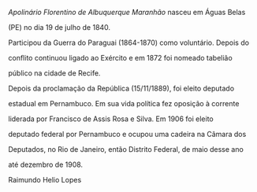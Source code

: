 

*Apolinário Florentino de Albuquerque Maranhão* nasceu em Águas Belas

(PE) no dia 19 de julho de 1840.



Participou da Guerra do Paraguai (1864-1870) como voluntário. Depois do

conflito continuou ligado ao Exército e em 1872 foi nomeado tabelião

público na cidade de Recife.



Depois da proclamação da República (15/11/1889), foi eleito deputado

estadual em Pernambuco. Em sua vida política fez oposição à corrente

liderada por Francisco de Assis Rosa e Silva. Em 1906 foi eleito

deputado federal por Pernambuco e ocupou uma cadeira na Câmara dos

Deputados, no Rio de Janeiro, então Distrito Federal, de maio desse ano

até dezembro de 1908.



Raimundo Helio Lopes



